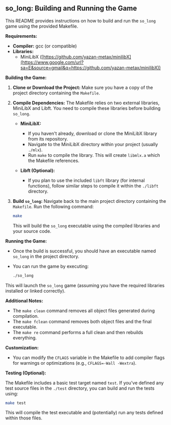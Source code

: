 ## so_long: Building and Running the Game

This README provides instructions on how to build and run the `so_long` game using the provided Makefile.

**Requirements:**

  * **Compiler:** gcc (or compatible)
  * **Libraries:**
      * MiniLibX ([https://github.com/yazan-metax/minilibX](https://www.google.com/url?sa=E&source=gmail&q=https://github.com/yazan-metax/minilibX))

**Building the Game:**

1.  **Clone or Download the Project:**
    Make sure you have a copy of the project directory containing the `Makefile`.

2.  **Compile Dependencies:**
    The Makefile relies on two external libraries, MiniLibX and Libft. You need to compile these libraries before building `so_long`.

      * **MiniLibX:**

          * If you haven't already, download or clone the MiniLibX library from its repository.
          * Navigate to the MiniLibX directory within your project (usually `./mlx`).
          * Run `make` to compile the library. This will create `libmlx.a` which the Makefile references.

      * **Libft (Optional):**

          * If you plan to use the included `libft` library (for internal functions), follow similar steps to compile it within the `./libft` directory.

3.  **Build `so_long`:**
    Navigate back to the main project directory containing the `Makefile`.
    Run the following command:

    ```bash
    make
    ```

    This will build the `so_long` executable using the compiled libraries and your source code.

**Running the Game:**

  * Once the build is successful, you should have an executable named `so_long` in the project directory.

  * You can run the game by executing:

    ```bash
    ./so_long
    ```

This will launch the `so_long` game (assuming you have the required libraries installed or linked correctly).

**Additional Notes:**

  * The `make clean` command removes all object files generated during compilation.
  * The `make fclean` command removes both object files and the final executable.
  * The `make re` command performs a full clean and then rebuilds everything.

**Customization:**

  * You can modify the `CFLAGS` variable in the Makefile to add compiler flags for warnings or optimizations (e.g., `CFLAGS=-Wall -Wextra`).

**Testing (Optional):**

The Makefile includes a basic test target named `test`. If you've defined any test source files in the `./test` directory, you can build and run the tests using:

```bash
make test
```

This will compile the test executable and (potentially) run any tests defined within those files.
